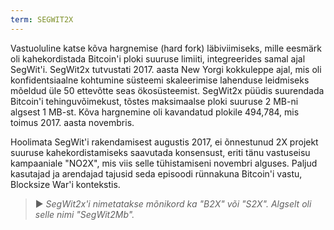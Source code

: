 ```yaml
---
term: SEGWIT2X
---
```


Vastuoluline katse kõva hargnemise (hard fork) läbiviimiseks, mille eesmärk oli kahekordistada Bitcoin'i ploki suuruse limiiti, integreerides samal ajal SegWit'i. SegWit2x tutvustati 2017. aasta New Yorgi kokkuleppe ajal, mis oli konfidentsiaalne kohtumine süsteemi skaleerimise lahenduse leidmiseks mõeldud üle 50 ettevõtte seas ökosüsteemist. SegWit2x püüdis suurendada Bitcoin'i tehinguvõimekust, tõstes maksimaalse ploki suuruse 2 MB-ni algsest 1 MB-st. Kõva hargnemine oli kavandatud plokile 494,784, mis toimus 2017. aasta novembris.

Hoolimata SegWit'i rakendamisest augustis 2017, ei õnnestunud 2X projekt suuruse kahekordistamiseks saavutada konsensust, eriti tänu vastuseisu kampaaniale "NO2X", mis viis selle tühistamiseni novembri alguses. Paljud kasutajad ja arendajad tajusid seda episoodi rünnakuna Bitcoin'i vastu, Blocksize War'i kontekstis.

> ► *SegWit2x'i nimetatakse mõnikord ka "B2X" või "S2X". Algselt oli selle nimi "SegWit2Mb".*